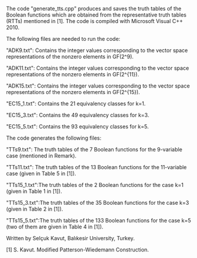 The code "generate_tts.cpp" produces and saves the truth tables of the Boolean functions which are obtained from the 
representative truth tables (RTTs) mentioned in [1]. The code is compiled with Microsoft Visual C++ 2010.

The following files are needed to run the code:

"ADK9.txt":           Contains the integer values corresponding to the vector space representations of the nonzero elements in GF(2^9).

"ADK11.txt":          Contains the integer values corresponding to the vector space representations of the nonzero elements in GF(2^{11}).

"ADK15.txt":          Contains the integer values corresponding to the vector space representations of the nonzero elements in GF(2^{15}).

"EC15_1.txt":         Contains the 21 equivalency classes for k=1.

"EC15_3.txt":         Contains the 49 equivalency classes for k=3.

"EC15_5.txt":         Contains the 93 equivalency classes for k=5.

The code generates the following files:

"TTs9.txt":   The truth tables of the 7  Boolean functions for the 9-variable case (mentioned in Remark).

"TTs11.txt":  The truth tables of the 13  Boolean functions for the 11-variable case (given in Table 5 in [1]).

"TTs15_1.txt":The truth tables of the 2   Boolean functions for the case k=1 (given in Table 1 in [1]).

"TTs15_3.txt":The truth tables of the 35  Boolean functions for the case k=3 (given in Table 2 in [1]).

"TTs15_5.txt":The truth tables of the 133 Boolean functions for the case k=5 (two of them are given in Table 4 in [1]).

Written by Selçuk Kavut, Balıkesir University, Turkey.

[1] S. Kavut. Modified Patterson-Wiedemann Construction.
